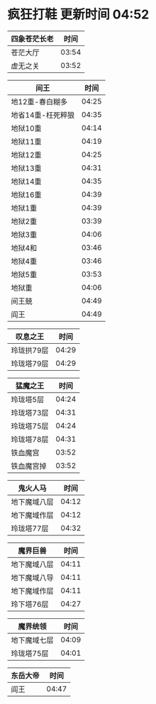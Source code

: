 # 疯狂打鞋 更新时间 04:52

| 四象苍茫长老   | 时间    |
|--------|-------|
| 苍茫大厅 | 03:54 |
| 虚无之关 | 03:52 |

| 间王   | 时间    |
|--------|-------|
| 地12重-春白糊多 | 04:25 |
| 地省14重-枉死粹狼 | 04:35 |
| 地狱10重 | 04:14 |
| 地狱11重 | 04:19 |
| 地狱12重 | 04:25 |
| 地狱13重 | 04:31 |
| 地狱14重 | 04:35 |
| 地狱16重 | 04:39 |
| 地狱1重 | 04:39 |
| 地狱2重 | 03:39 |
| 地狱3重 | 04:06 |
| 地狱4和 | 03:46 |
| 地狱4重 | 03:46 |
| 地狱5重 | 03:53 |
| 地狱重 | 04:06 |
| 间王兢 | 04:49 |
| 阎王 | 04:49 |

| 叹息之王   | 时间    |
|--------|-------|
| 玲珑拱79层 | 04:29 |
| 玲珑塔79层 | 04:29 |

| 猛魔之王   | 时间    |
|--------|-------|
| 玲珑塔5层 | 04:24 |
| 玲珑塔73层 | 04:31 |
| 玲珑塔75层 | 04:24 |
| 玲珑塔78层 | 04:31 |
| 铁血魔宫 | 03:52 |
| 铁血魔宫掉 | 03:52 |

| 鬼火人马   | 时间    |
|--------|-------|
| 地下魔域八层 | 04:12 |
| 地下魔域作层 | 04:12 |
| 玲珑塔77层 | 04:32 |

| 魔界巨兽   | 时间    |
|--------|-------|
| 地下魔域八层 | 04:11 |
| 地下魔域八导 | 04:11 |
| 地下魔域作层 | 04:11 |
| 玲下塔76层 | 04:27 |

| 魔界统领   | 时间    |
|--------|-------|
| 地下魔域七层 | 04:09 |
| 玲珑塔75层 | 04:01 |

| 东岳大帝   | 时间    |
|--------|-------|
| 阎王 | 04:47 |